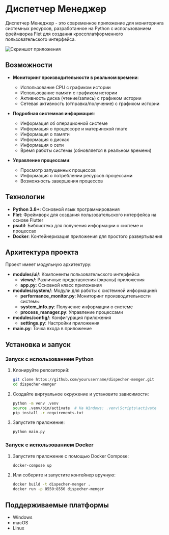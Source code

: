 # Диспетчер Менеджер

Диспетчер Менеджер - это современное приложение для мониторинга системных ресурсов, разработанное на Python с использованием фреймворка Flet для создания кроссплатформенного пользовательского интерфейса.

![Скриншот приложения](screenshot.png)

## Возможности

- **Мониторинг производительности в реальном времени**:
  - Использование CPU с графиком истории
  - Использование памяти с графиком истории
  - Активность диска (чтение/запись) с графиком истории
  - Сетевая активность (отправка/получение) с графиком истории

- **Подробная системная информация**:
  - Информация об операционной системе
  - Информация о процессоре и материнской плате
  - Информация о памяти
  - Информация о дисках
  - Информация о сети
  - Время работы системы (обновляется в реальном времени)

- **Управление процессами**:
  - Просмотр запущенных процессов
  - Информация о потреблении ресурсов процессами
  - Возможность завершения процессов

## Технологии

- **Python 3.8+**: Основной язык программирования
- **Flet**: Фреймворк для создания пользовательского интерфейса на основе Flutter
- **psutil**: Библиотека для получения информации о системе и процессах
- **Docker**: Контейнеризация приложения для простого развертывания

## Архитектура проекта

Проект имеет модульную архитектуру:

- **modules/ui/**: Компоненты пользовательского интерфейса
  - **views/**: Различные представления (экраны) приложения
  - **app.py**: Основной класс приложения
- **modules/system/**: Модули для работы с системной информацией
  - **performance_monitor.py**: Мониторинг производительности системы
  - **system_info.py**: Получение информации о системе
  - **process_manager.py**: Управление процессами
- **modules/config/**: Конфигурация приложения
  - **settings.py**: Настройки приложения
- **main.py**: Точка входа в приложение

## Установка и запуск

### Запуск с использованием Python

1. Клонируйте репозиторий:
   ```bash
   git clone https://github.com/yourusername/dispecher-menger.git
   cd dispecher-menger
   ```

2. Создайте виртуальное окружение и установите зависимости:
   ```bash
   python -m venv .venv
   source .venv/bin/activate  # На Windows: .venv\Scripts\activate
   pip install -r requirements.txt
   ```

3. Запустите приложение:
   ```bash
   python main.py
   ```

### Запуск с использованием Docker

1. Запустите приложение с помощью Docker Compose:
   ```bash
   docker-compose up
   ```

2. Или соберите и запустите контейнер вручную:
   ```bash
   docker build -t dispecher-menger .
   docker run -p 8550:8550 dispecher-menger
   ```

## Поддерживаемые платформы

- Windows
- macOS
- Linux
